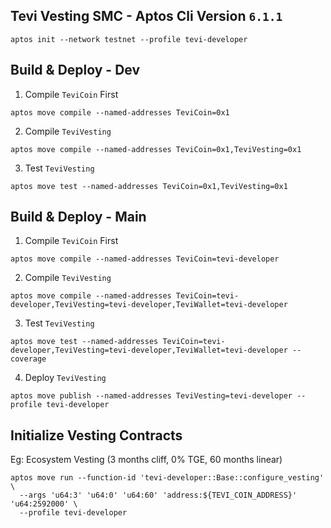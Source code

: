 ## Tevi Vesting SMC - Aptos Cli Version `6.1.1`
```
aptos init --network testnet --profile tevi-developer
```

## Build & Deploy - Dev
1. Compile `TeviCoin` First
```
aptos move compile --named-addresses TeviCoin=0x1
```

2. Compile `TeviVesting`
```
aptos move compile --named-addresses TeviCoin=0x1,TeviVesting=0x1
```

3. Test `TeviVesting`
```
aptos move test --named-addresses TeviCoin=0x1,TeviVesting=0x1
```

## Build & Deploy - Main
1. Compile `TeviCoin` First
```
aptos move compile --named-addresses TeviCoin=tevi-developer
```

2. Compile `TeviVesting`
```
aptos move compile --named-addresses TeviCoin=tevi-developer,TeviVesting=tevi-developer,TeviWallet=tevi-developer
```

3. Test `TeviVesting`
```
aptos move test --named-addresses TeviCoin=tevi-developer,TeviVesting=tevi-developer,TeviWallet=tevi-developer --coverage
```

4. Deploy `TeviVesting`
```
aptos move publish --named-addresses TeviVesting=tevi-developer --profile tevi-developer
```

## Initialize Vesting Contracts
Eg: Ecosystem Vesting (3 months cliff, 0% TGE, 60 months linear)
```
aptos move run --function-id 'tevi-developer::Base::configure_vesting' \
  --args 'u64:3' 'u64:0' 'u64:60' 'address:${TEVI_COIN_ADDRESS}' 'u64:2592000' \
  --profile tevi-developer
```